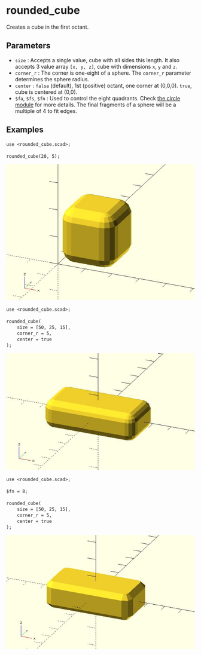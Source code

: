 # rounded_cube

Creates a cube in the first octant. 

## Parameters

- `size` : Accepts a single value, cube with all sides this length. It also accepts 3 value array `[x, y, z]`, cube with dimensions `x`, `y` and `z`.
- `corner_r` : The corner is one-eight of a sphere. The `corner_r` parameter determines the sphere radius.
- `center` : `false` (default), 1st (positive) octant, one corner at (0,0,0). `true`, cube is centered at (0,0).
- `$fa`, `$fs`, `$fn` : Used to control the eight quadrants. Check [the circle module](https://en.wikibooks.org/wiki/OpenSCAD_User_Manual/Using_the_2D_Subsystem#circle) for more details. The final fragments of a sphere will be a multiple of 4 to fit edges.

## Examples

	use <rounded_cube.scad>;
	
	rounded_cube(20, 5);

![rounded_cube](images/lib3x-rounded_cube-1.JPG)

	use <rounded_cube.scad>;
	
	rounded_cube(
	    size = [50, 25, 15], 
	    corner_r = 5,
	    center = true
	);

![rounded_cube](images/lib3x-rounded_cube-2.JPG)

	use <rounded_cube.scad>;
	
	$fn = 8;
	
	rounded_cube(
	    size = [50, 25, 15], 
	    corner_r = 5,
	    center = true
	);

![rounded_cube](images/lib3x-rounded_cube-3.JPG)





